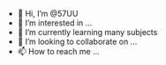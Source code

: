 - 👋 Hi, I’m @57UU
- 👀 I’m interested in ...
- 🌱 I’m currently learning many subjects
- 💞️ I’m looking to collaborate on ...
- 📫 How to reach me ...

<!---
57UU/57UU is a ✨ special ✨ repository because its `README.md` (this file) appears on your GitHub profile.
You can click the Preview link to take a look at your changes.
--->
